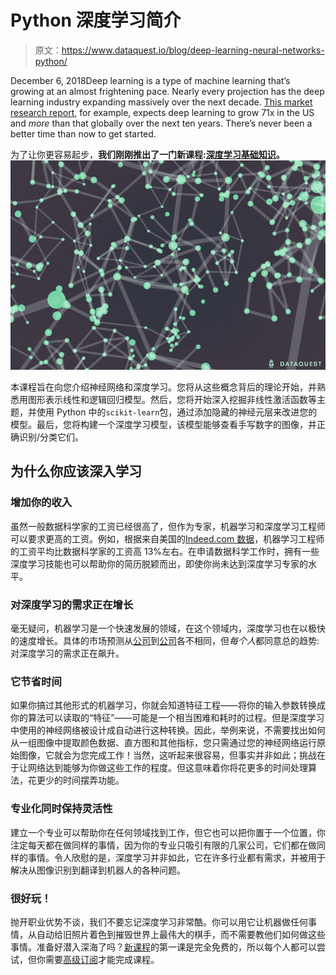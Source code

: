 # Python 深度学习简介

> 原文：<https://www.dataquest.io/blog/deep-learning-neural-networks-python/>

December 6, 2018Deep learning is a type of machine learning that’s growing at an almost frightening pace. Nearly every projection has the deep learning industry expanding massively over the next decade. [This market research report](https://www.persistencemarketresearch.com/market-research/deep-learning-market.asp), for example, expects deep learning to grow 71x in the US and *more* than that globally over the next ten years. There’s never been a better time than now to get started.

为了让你更容易起步，**我们刚刚推出了一门新课程:[深度学习基础知识](https://www.dataquest.io/course/deep-learning-fundamentals)。** ![New Course: Deep Learning Fundamentals](img/3a33687987a31b95f61b6ecca0a575c5.png)

本课程旨在向您介绍神经网络和深度学习。您将从这些概念背后的理论开始，并熟悉用图形表示线性和逻辑回归模型。然后，您将开始深入挖掘非线性激活函数等主题，并使用 Python 中的`scikit-learn`包，通过添加隐藏的神经元层来改进您的模型。最后，您将构建一个深度学习模型，该模型能够查看手写数字的图像，并正确识别/分类它们。

## 为什么你应该深入学习

### 增加你的收入

虽然一般数据科学家的工资已经很高了，但作为专家，机器学习和深度学习工程师可以要求更高的工资。例如，根据来自美国的[Indeed.com 数据](https://www.indeed.com/salaries/Deep-Learning-Salaries)，机器学习工程师的工资平均比数据科学家的工资高 13%左右。在申请数据科学工作时，拥有一些深度学习技能也可以帮助你的简历脱颖而出，即使你尚未达到深度学习专家的水平。

### 对深度学习的需求正在增长

毫无疑问，机器学习是一个快速发展的领域，在这个领域内，深度学习也在以极快的速度增长。具体的市场预测从[公司](https://www.grandviewresearch.com/press-release/global-deep-learning-market)到[公司](https://www.marketsandmarkets.com/PressReleases/deep-learning.asp)各不相同，但*每个人*都同意总的趋势:对深度学习的需求正在飙升。

### 它节省时间

如果你搞过其他形式的机器学习，你就会知道特征工程——将你的输入参数转换成你的算法可以读取的“特征”——可能是一个相当困难和耗时的过程。但是深度学习中使用的神经网络被设计成自动进行这种转换。因此，举例来说，不需要找出如何从一组图像中提取颜色数据、直方图和其他指标，您只需通过您的神经网络运行原始图像，它就会为您完成工作！当然，这听起来很容易，但事实并非如此；挑战在于让网络达到能够为你做这些工作的程度。但这意味着你将花更多的时间处理算法，花更少的时间摆弄功能。

### 专业化同时保持灵活性

建立一个专业可以帮助你在任何领域找到工作，但它也可以把你置于一个位置，你注定每天都在做同样的事情，因为你的专业只吸引有限的几家公司，它们都在做同样的事情。令人欣慰的是，深度学习并非如此，它在许多行业都有需求，并被用于解决从图像识别到翻译到机器人的各种问题。

### 很好玩！

抛开职业优势不谈，我们不要忘记深度学习非常酷。你可以用它让机器做任何事情，从自动给旧照片着色到摧毁世界上最伟大的棋手，而不需要教他们如何做这些事情。准备好潜入深海了吗？[新课程](https://www.dataquest.io/course/deep-learning-fundamentals)的第一课是完全免费的，所以每个人都可以尝试，但你需要[高级订阅](https://www.dataquest.io/subscribe/)才能完成课程。